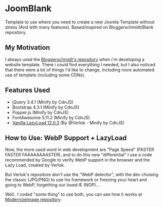 # JoomBlank
Template to use where you need to create a new Joomla Template without stress (And with many features). Based/inspired on Bloggerschmidt/Blank repository.

## My Motivation
I always used the [Bloggerschmidt's repository](https://github.com/Bloggerschmidt/Blank) when i'm developing a website template.
There i could find everything I needed, but I also noticed that there were a lot of things I'd like to change, including more automated use of template (including some CDNs).

## Features Used
- jQuery 3.4.1 (Minify by CdnJS)
- Bootstrap 4.3.1 (Minify by CdnJS)
- Popper.js (Minify by CdnJS)
- FontAwesome 5.11.2 (Minify by CdnJS)
- [Vanilla LazyLoad 12.0.3](https://github.com/verlok/lazyload) (By @Verlok - Minify by CdnJS)

## How to Use: WebP Support + LazyLoad
Now, the more used word in web development are "Page Speed" (FASTER FASTER FAAAAAAAASTER), and to do this new "differential" I use a code recommended by Google to verify WebP support in the browser and the Lazy Load, created by Verlok.

But Verlok's repositore don't use the "WebP detector", with the dev choising the classic (JPG/PNG) to use his framework or freezing your heart and going to WebP, forgething our loved IE (NOP)... 

Well.. I coded "some thing" to use both, you can see how it works at [ModernizeImage repository](https://github.com/wamk9/ModernizeImage).
